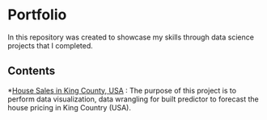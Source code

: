 # Portfolio
In this repository was created to showcase my skills through data science projects that I completed.

## Contents
*<a href="https://github.com/DEADBEAT1CUSTOMERS/Siwarkon_Portfolio/blob/b7bb6d556f7db408eb883ec0e0f8856478ac81a1/House%20Sales%20in%20King%20County,%20USA/House_sales_prediction_model_in_King_Country,(USA).ipynb">House Sales in King County, USA</a>
: The purpose of this project is to perform data visualization, data wrangling for built predictor to forecast the house pricing in King Country (USA). 
